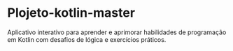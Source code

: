 # Plojeto-kotlin-master
Aplicativo interativo para aprender e aprimorar habilidades de programação em Kotlin com desafios de lógica e exercícios práticos.
